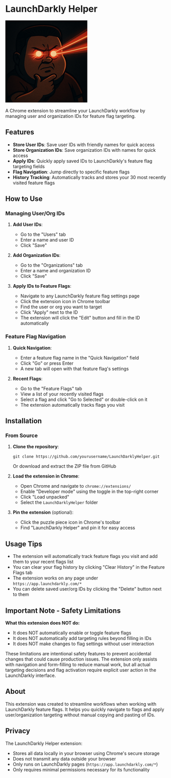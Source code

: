 # LaunchDarkly Helper

![LaunchDarkly Helper Icon](rizzlers/icon_256.png)

A Chrome extension to streamline your LaunchDarkly workflow by managing user and organization IDs for feature flag targeting.

## Features

- **Store User IDs**: Save user IDs with friendly names for quick access
- **Store Organization IDs**: Save organization IDs with names for quick access
- **Apply IDs**: Quickly apply saved IDs to LaunchDarkly's feature flag targeting fields
- **Flag Navigation**: Jump directly to specific feature flags
- **History Tracking**: Automatically tracks and stores your 30 most recently visited feature flags

## How to Use

### Managing User/Org IDs

1. **Add User IDs**:
   - Go to the "Users" tab
   - Enter a name and user ID
   - Click "Save"

2. **Add Organization IDs**:
   - Go to the "Organizations" tab
   - Enter a name and organization ID
   - Click "Save"

3. **Apply IDs to Feature Flags**:
   - Navigate to any LaunchDarkly feature flag settings page
   - Click the extension icon in Chrome toolbar
   - Find the user or org you want to target
   - Click "Apply" next to the ID
   - The extension will click the "Edit" button and fill in the ID automatically

### Feature Flag Navigation

1. **Quick Navigation**:
   - Enter a feature flag name in the "Quick Navigation" field
   - Click "Go" or press Enter
   - A new tab will open with that feature flag's settings

2. **Recent Flags**:
   - Go to the "Feature Flags" tab
   - View a list of your recently visited flags
   - Select a flag and click "Go to Selected" or double-click on it
   - The extension automatically tracks flags you visit

## Installation

### From Source

1. **Clone the repository**:
   ```
   git clone https://github.com/yourusername/LaunchDarklyHelper.git
   ```
   Or download and extract the ZIP file from GitHub

2. **Load the extension in Chrome**:
   - Open Chrome and navigate to `chrome://extensions/`
   - Enable "Developer mode" using the toggle in the top-right corner
   - Click "Load unpacked"
   - Select the `LaunchDarklyHelper` folder

3. **Pin the extension** (optional):
   - Click the puzzle piece icon in Chrome's toolbar
   - Find "LaunchDarkly Helper" and pin it for easy access

## Usage Tips

- The extension will automatically track feature flags you visit and add them to your recent flags list
- You can clear your flag history by clicking "Clear History" in the Feature Flags tab
- The extension works on any page under `https://app.launchdarkly.com/*`
- You can delete saved user/org IDs by clicking the "Delete" button next to them

## Important Note - Safety Limitations

**What this extension does NOT do:**
- It does NOT automatically enable or toggle feature flags
- It does NOT automatically add targeting rules beyond filling in IDs
- It does NOT make changes to flag settings without user interaction

These limitations are intentional safety features to prevent accidental changes that could cause production issues. The extension only assists with navigation and form-filling to reduce manual work, but all actual targeting decisions and flag activation require explicit user action in the LaunchDarkly interface.

## About

This extension was created to streamline workflows when working with LaunchDarkly feature flags. It helps you quickly navigate to flags and apply user/organization targeting without manual copying and pasting of IDs.

## Privacy

The LaunchDarkly Helper extension:
- Stores all data locally in your browser using Chrome's secure storage
- Does not transmit any data outside your browser
- Only runs on LaunchDarkly pages (`https://app.launchdarkly.com/*`)
- Only requires minimal permissions necessary for its functionality